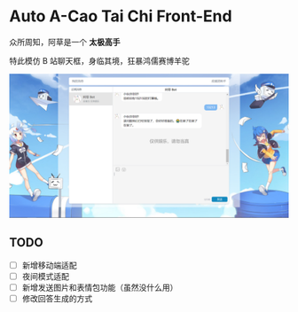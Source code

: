 # Auto A-Cao Tai Chi Front-End

众所周知，阿草是一个 **太极高手**

特此模仿 B 站聊天框，身临其境，狂暴鸿儒赛博羊驼

![index](./doc/images/index.png)

## TODO

- [ ] 新增移动端适配
- [ ] 夜间模式适配
- [ ] 新增发送图片和表情包功能（虽然没什么用）
- [ ] 修改回答生成的方式
